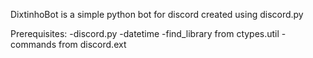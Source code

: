 DixtinhoBot is a simple python bot for discord created using discord.py

Prerequisites:
  -discord.py
  -datetime
  -find_library from ctypes.util
  -commands from discord.ext
